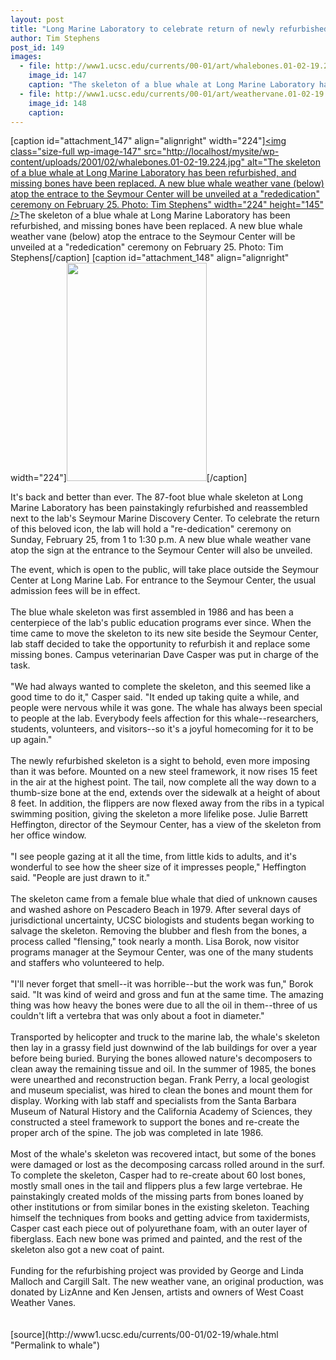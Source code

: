 ```yaml
---
layout: post
title: "Long Marine Laboratory to celebrate return of newly refurbished blue whale skeleton"
author: Tim Stephens
post_id: 149
images:
  - file: http://www1.ucsc.edu/currents/00-01/art/whalebones.01-02-19.224.jpg
    image_id: 147
    caption: "The skeleton of a blue whale at Long Marine Laboratory has been refurbished, and missing bones have been replaced. A new blue whale weather vane (below) atop the entrace to the Seymour Center will be unveiled at a 'rededication' ceremony on February 25. Photo: Tim Stephens"
  - file: http://www1.ucsc.edu/currents/00-01/art/weathervane.01-02-19.224.jpg
    image_id: 148
    caption: 
---
```


[caption id="attachment_147" align="alignright" width="224"]<a href="http://localhost/mysite/wp-content/uploads/2001/02/whalebones.01-02-19.224.jpg"><img class="size-full wp-image-147" src="http://localhost/mysite/wp-content/uploads/2001/02/whalebones.01-02-19.224.jpg" alt="The skeleton of a blue whale at Long Marine Laboratory has been refurbished, and missing bones have been replaced. A new blue whale weather vane (below) atop the entrace to the Seymour Center will be unveiled at a "rededication" ceremony on February 25. Photo: Tim Stephens" width="224" height="145" /></a>The skeleton of a blue whale at Long Marine Laboratory has been refurbished, and missing bones have been replaced. A new blue whale weather vane (below) atop the entrace to the Seymour Center will be unveiled at a "rededication" ceremony on February 25. Photo: Tim Stephens[/caption]
[caption id="attachment_148" align="alignright" width="224"]<a href="http://localhost/mysite/wp-content/uploads/2001/02/weathervane.01-02-19.224.jpg"><img class="size-full wp-image-148" src="http://localhost/mysite/wp-content/uploads/2001/02/weathervane.01-02-19.224.jpg" alt="" width="224" height="349" /></a>[/caption]
<p>
  It's back and better than ever. The 87-foot blue whale skeleton at Long Marine Laboratory has been painstakingly refurbished and reassembled next to the lab's Seymour Marine Discovery Center. To celebrate the return of this beloved icon, the lab will hold a "re-dedication" ceremony on Sunday, February 25, from 1 to 1:30 p.m. A new blue whale weather vane atop the sign at the entrance to the Seymour Center will also be unveiled.
</p>The event, which is open to the public, will take place outside the Seymour Center at Long Marine Lab. For entrance to the Seymour Center, the usual admission fees will be in effect.<br>
<br>
The blue whale skeleton was first assembled in 1986 and has been a centerpiece of the lab's public education programs ever since. When the time came to move the skeleton to its new site beside the Seymour Center, lab staff decided to take the opportunity to refurbish it and replace some missing bones. Campus veterinarian Dave Casper was put in charge of the task.<br>
<br>
"We had always wanted to complete the skeleton, and this seemed like a good time to do it," Casper said. "It ended up taking quite a while, and people were nervous while it was gone. The whale has always been special to people at the lab. Everybody feels affection for this whale--researchers, students, volunteers, and visitors--so it's a joyful homecoming for it to be up again."<br>
<br>
The newly refurbished skeleton is a sight to behold, even more imposing than it was before. Mounted on a new steel framework, it now rises 15 feet in the air at the highest point. The tail, now complete all the way down to a thumb-size bone at the end, extends over the sidewalk at a height of about 8 feet. In addition, the flippers are now flexed away from the ribs in a typical swimming position, giving the skeleton a more lifelike pose. Julie Barrett Heffington, director of the Seymour Center, has a view of the skeleton from her office window.<br>
<br>
"I see people gazing at it all the time, from little kids to adults, and it's wonderful to see how the sheer size of it impresses people," Heffington said. "People are just drawn to it."<br>
<br>
The skeleton came from a female blue whale that died of unknown causes and washed ashore on Pescadero Beach in 1979. After several days of jurisdictional uncertainty, UCSC biologists and students began working to salvage the skeleton. Removing the blubber and flesh from the bones, a process called "flensing," took nearly a month. Lisa Borok, now visitor programs manager at the Seymour Center, was one of the many students and staffers who volunteered to help.<br>
<br>
"I'll never forget that smell--it was horrible--but the work was fun," Borok said. "It was kind of weird and gross and fun at the same time. The amazing thing was how heavy the bones were due to all the oil in them--three of us couldn't lift a vertebra that was only about a foot in diameter."<br>
<br>
Transported by helicopter and truck to the marine lab, the whale's skeleton then lay in a grassy field just downwind of the lab buildings for over a year before being buried. Burying the bones allowed nature's decomposers to clean away the remaining tissue and oil. In the summer of 1985, the bones were unearthed and reconstruction began. Frank Perry, a local geologist and museum specialist, was hired to clean the bones and mount them for display. Working with lab staff and specialists from the Santa Barbara Museum of Natural History and the California Academy of Sciences, they constructed a steel framework to support the bones and re-create the proper arch of the spine. The job was completed in late 1986.<br>
<br>
Most of the whale's skeleton was recovered intact, but some of the bones were damaged or lost as the decomposing carcass rolled around in the surf. To complete the skeleton, Casper had to re-create about 60 lost bones, mostly small ones in the tail and flippers plus a few large vertebrae. He painstakingly created molds of the missing parts from bones loaned by other institutions or from similar bones in the existing skeleton. Teaching himself the techniques from books and getting advice from taxidermists, Casper cast each piece out of polyurethane foam, with an outer layer of fiberglass. Each new bone was primed and painted, and the rest of the skeleton also got a new coat of paint.<br>
<br>
Funding for the refurbishing project was provided by George and Linda Malloch and Cargill Salt. The new weather vane, an original production, was donated by LizAnne and Ken Jensen, artists and owners of West Coast Weather Vanes.<br>
<br>
<br>
[source](http://www1.ucsc.edu/currents/00-01/02-19/whale.html "Permalink to whale")
